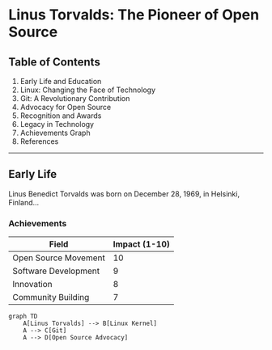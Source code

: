 # Linus Torvalds: The Pioneer of Open Source

## Table of Contents
1. Early Life and Education
2. Linux: Changing the Face of Technology
3. Git: A Revolutionary Contribution
4. Advocacy for Open Source
5. Recognition and Awards
6. Legacy in Technology
7. Achievements Graph
8. References

---

## Early Life
Linus Benedict Torvalds was born on December 28, 1969, in Helsinki, Finland...

### Achievements
| Field                  | Impact (1-10) |
|------------------------|---------------|
| Open Source Movement   | 10            |
| Software Development   | 9             |
| Innovation             | 8             |
| Community Building     | 7             |

```mermaid
graph TD
    A[Linus Torvalds] --> B[Linux Kernel]
    A --> C[Git]
    A --> D[Open Source Advocacy]
